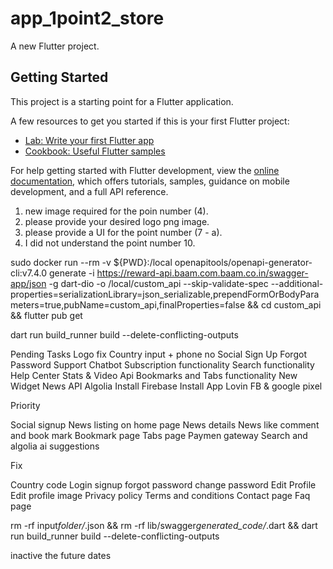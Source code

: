# app_1point2_store

A new Flutter project.

## Getting Started

This project is a starting point for a Flutter application.

A few resources to get you started if this is your first Flutter project:

- [Lab: Write your first Flutter app](https://docs.flutter.dev/get-started/codelab)
- [Cookbook: Useful Flutter samples](https://docs.flutter.dev/cookbook)

For help getting started with Flutter development, view the
[online documentation](https://docs.flutter.dev/), which offers tutorials,
samples, guidance on mobile development, and a full API reference.

1. new image required for the poin number (4).
2. please provide your desired logo png image.
3. please provide a UI for the point number (7 - a).
4. I did not understand the point number 10.

sudo docker run --rm -v ${PWD}:/local openapitools/openapi-generator-cli:v7.4.0 generate -i https://reward-api.baam.com.baam.co.in/swagger-app/json -g dart-dio -o /local/custom_api --skip-validate-spec --additional-properties=serializationLibrary=json_serializable,prependFormOrBodyParameters=true,pubName=custom_api,finalProperties=false && cd custom_api && flutter pub get

dart run build_runner build --delete-conflicting-outputs

Pending Tasks
Logo fix
Country input + phone no
Social Sign Up
Forgot Password
Support Chatbot
Subscription functionality
Search functionality
Help Center
Stats & Video Api
Bookmarks and Tabs functionality
New Widget
News API
Algolia
Install Firebase
Install App Lovin
FB & google pixel

Priority

Social signup
News listing on home page
News details
News like comment and book mark
Bookmark page
Tabs page
Paymen gateway
Search and algolia ai suggestions

Fix

Country code
Login signup forgot password change password
Edit Profile
Edit profile image
Privacy policy
Terms and conditions
Contact page
Faq page

rm -rf input*folder/*.json && rm -rf lib/swagger*generated_code/*.dart && dart run build_runner build --delete-conflicting-outputs

inactive the future dates
